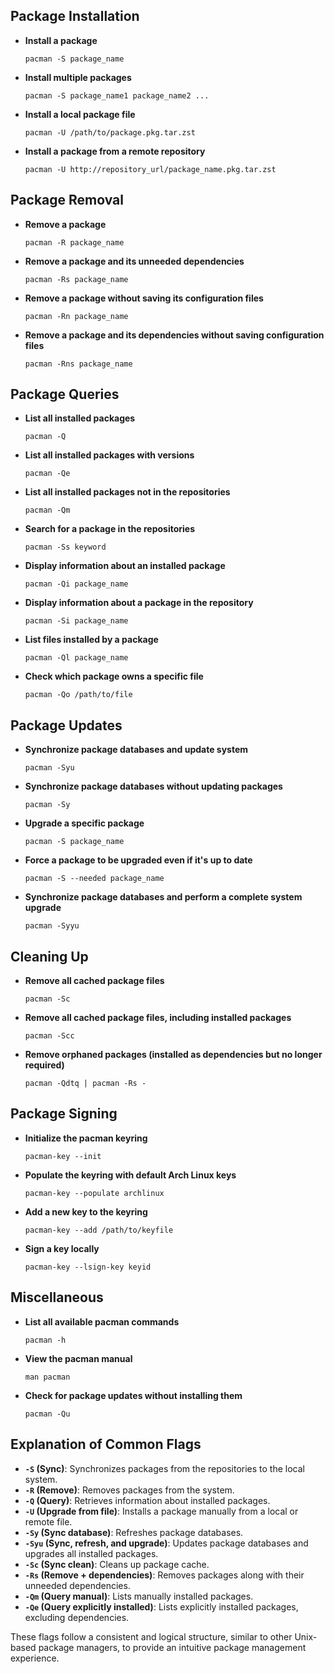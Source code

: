 ## Package Installation

- **Install a package**
  ```
  pacman -S package_name
  ```
- **Install multiple packages**
  ```
  pacman -S package_name1 package_name2 ...
  ```
- **Install a local package file**
  ```
  pacman -U /path/to/package.pkg.tar.zst
  ```
- **Install a package from a remote repository**
  ```
  pacman -U http://repository_url/package_name.pkg.tar.zst
  ```

## Package Removal

- **Remove a package**
  ```
  pacman -R package_name
  ```
- **Remove a package and its unneeded dependencies**
  ```
  pacman -Rs package_name
  ```
- **Remove a package without saving its configuration files**
  ```
  pacman -Rn package_name
  ```
- **Remove a package and its dependencies without saving configuration files**
  ```
  pacman -Rns package_name
  ```

## Package Queries

- **List all installed packages**
  ```
  pacman -Q
  ```
- **List all installed packages with versions**
  ```
  pacman -Qe
  ```
- **List all installed packages not in the repositories**
  ```
  pacman -Qm
  ```
- **Search for a package in the repositories**
  ```
  pacman -Ss keyword
  ```
- **Display information about an installed package**
  ```
  pacman -Qi package_name
  ```
- **Display information about a package in the repository**
  ```
  pacman -Si package_name
  ```
- **List files installed by a package**
  ```
  pacman -Ql package_name
  ```
- **Check which package owns a specific file**
  ```
  pacman -Qo /path/to/file
  ```

## Package Updates

- **Synchronize package databases and update system**
  ```
  pacman -Syu
  ```
- **Synchronize package databases without updating packages**
  ```
  pacman -Sy
  ```
- **Upgrade a specific package**
  ```
  pacman -S package_name
  ```
- **Force a package to be upgraded even if it's up to date**
  ```
  pacman -S --needed package_name
  ```
- **Synchronize package databases and perform a complete system upgrade**
  ```
  pacman -Syyu
  ```

## Cleaning Up

- **Remove all cached package files**
  ```
  pacman -Sc
  ```
- **Remove all cached package files, including installed packages**
  ```
  pacman -Scc
  ```
- **Remove orphaned packages (installed as dependencies but no longer required)**
  ```
  pacman -Qdtq | pacman -Rs -
  ```

## Package Signing

- **Initialize the pacman keyring**
  ```
  pacman-key --init
  ```
- **Populate the keyring with default Arch Linux keys**
  ```
  pacman-key --populate archlinux
  ```
- **Add a new key to the keyring**
  ```
  pacman-key --add /path/to/keyfile
  ```
- **Sign a key locally**
  ```
  pacman-key --lsign-key keyid
  ```

## Miscellaneous

- **List all available pacman commands**
  ```
  pacman -h
  ```
- **View the pacman manual**
  ```
  man pacman
  ```
- **Check for package updates without installing them**
  ```
  pacman -Qu
  ```

## Explanation of Common Flags

- **`-S` (Sync)**: Synchronizes packages from the repositories to the local system.
- **`-R` (Remove)**: Removes packages from the system.
- **`-Q` (Query)**: Retrieves information about installed packages.
- **`-U` (Upgrade from file)**: Installs a package manually from a local or remote file.
- **`-Sy` (Sync database)**: Refreshes package databases.
- **`-Syu` (Sync, refresh, and upgrade)**: Updates package databases and upgrades all installed packages.
- **`-Sc` (Sync clean)**: Cleans up package cache.
- **`-Rs` (Remove + dependencies)**: Removes packages along with their unneeded dependencies.
- **`-Qm` (Query manual)**: Lists manually installed packages.
- **`-Qe` (Query explicitly installed)**: Lists explicitly installed packages, excluding dependencies.

These flags follow a consistent and logical structure, similar to other Unix-based package managers, to provide an intuitive package management experience.
